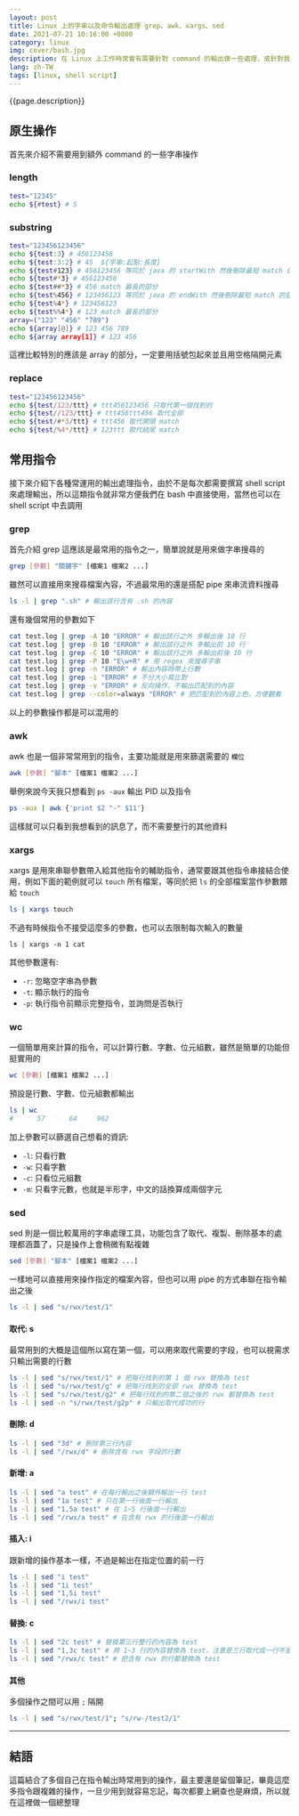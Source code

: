 ```yaml
---
layout: post
title: Linux 上的字串以及命令輸出處理 grep、awk、xargs、sed
date: 2021-07-21 10:16:00 +0800
category: linux
img: cover/bash.jpg
description: 在 Linux 上工作時常會有需要針對 command 的輸出做一些處理，或針對我們需要的部分做字串操作，一般在程式語言中都會有原生或是第三方提供的 API 可以使用，那在 Linux 上的話也有類似的東西，就如同前一篇介紹的 shell script 一樣，用不同的 command 去做不同的處理，不僅僅可以在 bash 上使用，也可以套用到 script 之中，讓自動化工作更進一步
lang: zh-TW
tags: [linux, shell script]
---
```


{{page.description}}

## 原生操作
首先來介紹不需要用到額外 command 的一些字串操作

### length

```bash
test="12345"
echo ${#test} # 5
```

### substring

```bash
test="123456123456"
echo ${test:3} # 456123456
echo ${test:3:2} # 45  ${字串:起點:長度}
echo ${test#123} # 456123456 等同於 java 的 startWith 然後刪除最短 match 的部分，匹配不到則輸出完整字串
echo ${test#*3} # 456123456
echo ${test##*3} # 456 match 最長的部分
echo ${test%456} # 123456123 等同於 java 的 endWith 然後刪除最短 match 的部分，匹配不到則輸出完整字串
echo ${test%4*} # 123456123
echo ${test%%4*} # 123 match 最長的部分
array=("123" "456" "789")
echo ${array[@]} # 123 456 789
echo ${array array[1]} # 123 456
```

這裡比較特別的應該是 array 的部分，一定要用括號包起來並且用空格隔開元素

### replace

```bash
test="123456123456"
echo ${test/123/ttt} # ttt456123456 只取代第一個找到的
echo ${test//123/ttt} # ttt456ttt456 取代全部
echo ${test/#*3/ttt} # ttt456 取代開頭 match
echo ${test/%4*/ttt} # 123ttt 取代結尾 match
```

## 常用指令
接下來介紹下各種常運用的輸出處理指令，由於不是每次都需要撰寫 shell script 來處理輸出，所以這類指令就非常方便我們在 bash 中直接使用，當然也可以在 shell script 中去調用

### grep
首先介紹 grep 這應該是最常用的指令之一，簡單說就是用來做字串搜尋的

```bash
grep [參數] "關鍵字" [檔案1 檔案2 ...]
```

雖然可以直接用來搜尋檔案內容，不過最常用的還是搭配 pipe 來串流資料搜尋

```bash
ls -l | grep ".sh" # 輸出該行含有 .sh 的內容
```

還有幾個常用的參數如下
```bash
cat test.log | grep -A 10 "ERROR" # 輸出該行之外 多輸出後 10 行
cat test.log | grep -B 10 "ERROR" # 輸出該行之外 多輸出前 10 行
cat test.log | grep -C 10 "ERROR" # 輸出該行之外 多輸出前後 10 行
cat test.log | grep -P 10 "E\w+R" # 用 regex 來搜尋字串
cat test.log | grep -n "ERROR" # 輸出內容時帶上行數
cat test.log | grep -i "ERROR" # 不分大小寫比對
cat test.log | grep -v "ERROR" # 反向操作，不輸出匹配到的內容
cat test.log | grep --color=always "ERROR" # 把匹配到的內容上色，方便觀看
```

以上的參數操作都是可以混用的

### awk
awk 也是一個非常常用到的指令，主要功能就是用來篩選需要的 `欄位`

```bash
awk [參數] "腳本" [檔案1 檔案2 ...]
```

舉例來說今天我只想看到 `ps -aux` 輸出 PID 以及指令
```bash
ps -aux | awk {'print $2 "-" $11'}
```

這樣就可以只看到我想看到的訊息了，而不需要整行的其他資料

### xargs
xargs 是用來串聯參數帶入給其他指令的輔助指令，通常要跟其他指令串接結合使用，例如下面的範例就可以 `touch` 所有檔案，等同於把 `ls` 的全部檔案當作參數餵給 `touch`

```bash
ls | xargs touch
```

不過有時候指令不接受這麼多的參數，也可以去限制每次輸入的數量

```
ls | xargs -n 1 cat
```

其他參數還有:
+ `-r`: 忽略空字串為參數
+ `-t`: 顯示執行的指令
+ `-p`: 執行指令前顯示完整指令，並詢問是否執行

### wc
一個簡單用來計算的指令，可以計算行數、字數、位元組數，雖然是簡單的功能但挺實用的

```bash
wc [參數] [檔案1 檔案2 ...]
```

預設是行數、字數、位元組數都輸出
```bash
ls | wc
#      57      64     962
```

加上參數可以篩選自己想看的資訊:
+ `-l`: 只看行數
+ `-w`: 只看字數
+ `-c`: 只看位元組數
+ `-m`: 只看字元數，也就是半形字，中文的話換算成兩個字元

### sed
sed 則是一個比較萬用的字串處理工具，功能包含了取代、複製、刪除基本的處理都涵蓋了，只是操作上會稍微有點複雜

```bash
sed [參數] "腳本" [檔案1 檔案2 ...]
```

一樣地可以直接用來操作指定的檔案內容，但也可以用 pipe 的方式串聯在指令輸出之後

```bash
ls -l | sed "s/rwx/test/1"
```

#### 取代: s
最常用到的大概是這個所以寫在第一個，可以用來取代需要的字段，也可以視需求只輸出需要的行數
```bash
ls -l | sed "s/rwx/test/1" # 把每行找到的第 1 個 rwx 替換為 test
ls -l | sed "s/rwx/test/g" # 把每行找到的全部 rwx 替換為 test
ls -l | sed "s/rwx/test/g2" # 把每行找到的第二個之後的 rwx 都替換為 test
ls -l | sed -n "s/rwx/test/g2p" # 只輸出取代成功的行
```

#### 刪除: d
```bash
ls -l | sed "3d" # 刪除第三行內容
ls -l | sed "/rwx/d" # 刪除含有 rwx 字段的行數
```

#### 新增: a
```bash
ls -l | sed "a test" # 在每行輸出之後額外輸出一行 test
ls -l | sed "1a test" # 只在第一行後面一行輸出
ls -l | sed "1,5a test" # 在 1~5 行後面一行輸出
ls -l | sed "/rwx/a test" # 在含有 rwx 的行後面一行輸出
```

#### 插入: i
跟新增的操作基本一樣，不過是輸出在指定位置的前一行
```bash
ls -l | sed "i test"
ls -l | sed "1i test"
ls -l | sed "1,5i test"
ls -l | sed "/rwx/i test"
```

#### 替換: c
```bash
ls -l | sed "2c test" # 替換第三行整行的內容為 test
ls -l | sed "1,3c test" # 將 1~3 行的內容替換為 test，注意是三行取代成一行不是每行替換
ls -l | sed "/rwx/c test" # 把含有 rwx 的行都替換為 test
```

#### 其他
多個操作之間可以用 `;` 隔開
```bash
ls -l | sed "s/rwx/test/1"; "s/rw-/test2/1"
```
---
## 結語
這篇結合了多個自己在指令輸出時常用到的操作，最主要還是留個筆記，畢竟這麼多指令跟複雜的操作，一旦少用到就容易忘記，每次都要上網查也是麻煩，所以就在這裡做一個總整理